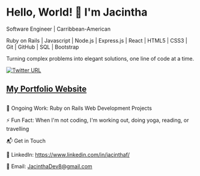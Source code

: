 # Hello, World! 👋 I'm Jacintha
Software Engineer | Carribbean-American 

Ruby on Rails | Javascript | Node.js | Express.js | React | HTML5 | CSS3 | Git | GitHub | SQL | Bootstrap 

Turning complex problems into elegant solutions, one line of code at a time.

[![Twitter URL](https://img.shields.io/twitter/url/https/twitter.com/JacinthaDev.svg?style=social&label=Follow%20%40JacinthaDev)](https://twitter.com/JacinthaDev)

## [My Portfolio Website](https://www.notion.so/jacinthadev/Welcome-to-my-portfolio-d590aaa2a01340dea70b2685ab15c8dd?pvs=4)

##
🔭 Ongoing Work: Ruby on Rails Web Development Projects

⚡ Fun Fact: When I'm not coding, I'm working out, doing yoga, reading, or travelling

📬  Get in Touch

💼 LinkedIn: https://www.linkedin.com/in/jacinthaf/

📧 Email: JacinthaDev8@gmail.com
